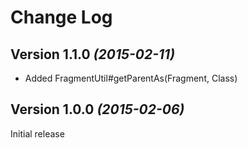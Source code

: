 # Change Log

## Version 1.1.0 *(2015-02-11)*

* Added FragmentUtil#getParentAs(Fragment, Class)

## Version 1.0.0 *(2015-02-06)*

Initial release
